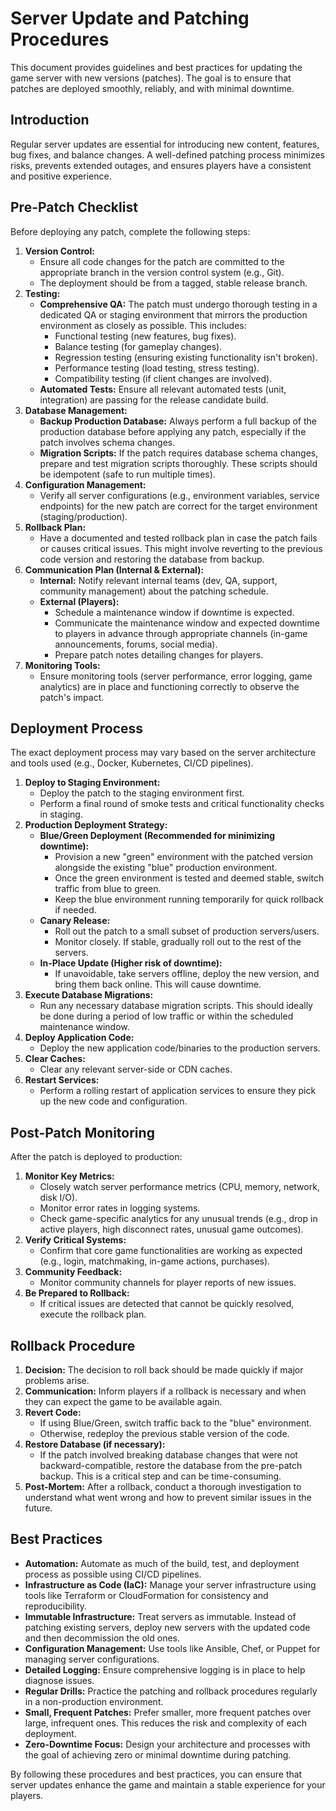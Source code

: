 # Server Update and Patching Procedures

This document provides guidelines and best practices for updating the game server with new versions (patches). The goal is to ensure that patches are deployed smoothly, reliably, and with minimal downtime.

## Introduction

Regular server updates are essential for introducing new content, features, bug fixes, and balance changes. A well-defined patching process minimizes risks, prevents extended outages, and ensures players have a consistent and positive experience.

## Pre-Patch Checklist

Before deploying any patch, complete the following steps:

1.  **Version Control:**
    *   Ensure all code changes for the patch are committed to the appropriate branch in the version control system (e.g., Git).
    *   The deployment should be from a tagged, stable release branch.
2.  **Testing:**
    *   **Comprehensive QA:** The patch must undergo thorough testing in a dedicated QA or staging environment that mirrors the production environment as closely as possible. This includes:
        *   Functional testing (new features, bug fixes).
        *   Balance testing (for gameplay changes).
        *   Regression testing (ensuring existing functionality isn't broken).
        *   Performance testing (load testing, stress testing).
        *   Compatibility testing (if client changes are involved).
    *   **Automated Tests:** Ensure all relevant automated tests (unit, integration) are passing for the release candidate build.
3.  **Database Management:**
    *   **Backup Production Database:** Always perform a full backup of the production database before applying any patch, especially if the patch involves schema changes.
    *   **Migration Scripts:** If the patch requires database schema changes, prepare and test migration scripts thoroughly. These scripts should be idempotent (safe to run multiple times).
4.  **Configuration Management:**
    *   Verify all server configurations (e.g., environment variables, service endpoints) for the new patch are correct for the target environment (staging/production).
5.  **Rollback Plan:**
    *   Have a documented and tested rollback plan in case the patch fails or causes critical issues. This might involve reverting to the previous code version and restoring the database from backup.
6.  **Communication Plan (Internal & External):**
    *   **Internal:** Notify relevant internal teams (dev, QA, support, community management) about the patching schedule.
    *   **External (Players):**
        *   Schedule a maintenance window if downtime is expected.
        *   Communicate the maintenance window and expected downtime to players in advance through appropriate channels (in-game announcements, forums, social media).
        *   Prepare patch notes detailing changes for players.
7.  **Monitoring Tools:**
    *   Ensure monitoring tools (server performance, error logging, game analytics) are in place and functioning correctly to observe the patch's impact.

## Deployment Process

The exact deployment process may vary based on the server architecture and tools used (e.g., Docker, Kubernetes, CI/CD pipelines).

1.  **Deploy to Staging Environment:**
    *   Deploy the patch to the staging environment first.
    *   Perform a final round of smoke tests and critical functionality checks in staging.
2.  **Production Deployment Strategy:**
    *   **Blue/Green Deployment (Recommended for minimizing downtime):**
        *   Provision a new "green" environment with the patched version alongside the existing "blue" production environment.
        *   Once the green environment is tested and deemed stable, switch traffic from blue to green.
        *   Keep the blue environment running temporarily for quick rollback if needed.
    *   **Canary Release:**
        *   Roll out the patch to a small subset of production servers/users.
        *   Monitor closely. If stable, gradually roll out to the rest of the servers.
    *   **In-Place Update (Higher risk of downtime):**
        *   If unavoidable, take servers offline, deploy the new version, and bring them back online. This will cause downtime.
3.  **Execute Database Migrations:**
    *   Run any necessary database migration scripts. This should ideally be done during a period of low traffic or within the scheduled maintenance window.
4.  **Deploy Application Code:**
    *   Deploy the new application code/binaries to the production servers.
5.  **Clear Caches:**
    *   Clear any relevant server-side or CDN caches.
6.  **Restart Services:**
    *   Perform a rolling restart of application services to ensure they pick up the new code and configuration.

## Post-Patch Monitoring

After the patch is deployed to production:

1.  **Monitor Key Metrics:**
    *   Closely watch server performance metrics (CPU, memory, network, disk I/O).
    *   Monitor error rates in logging systems.
    *   Check game-specific analytics for any unusual trends (e.g., drop in active players, high disconnect rates, unusual game outcomes).
2.  **Verify Critical Systems:**
    *   Confirm that core game functionalities are working as expected (e.g., login, matchmaking, in-game actions, purchases).
3.  **Community Feedback:**
    *   Monitor community channels for player reports of new issues.
4.  **Be Prepared to Rollback:**
    *   If critical issues are detected that cannot be quickly resolved, execute the rollback plan.

## Rollback Procedure

1.  **Decision:** The decision to roll back should be made quickly if major problems arise.
2.  **Communication:** Inform players if a rollback is necessary and when they can expect the game to be available again.
3.  **Revert Code:**
    *   If using Blue/Green, switch traffic back to the "blue" environment.
    *   Otherwise, redeploy the previous stable version of the code.
4.  **Restore Database (if necessary):**
    *   If the patch involved breaking database changes that were not backward-compatible, restore the database from the pre-patch backup. This is a critical step and can be time-consuming.
5.  **Post-Mortem:** After a rollback, conduct a thorough investigation to understand what went wrong and how to prevent similar issues in the future.

## Best Practices

*   **Automation:** Automate as much of the build, test, and deployment process as possible using CI/CD pipelines.
*   **Infrastructure as Code (IaC):** Manage your server infrastructure using tools like Terraform or CloudFormation for consistency and reproducibility.
*   **Immutable Infrastructure:** Treat servers as immutable. Instead of patching existing servers, deploy new servers with the updated code and then decommission the old ones.
*   **Configuration Management:** Use tools like Ansible, Chef, or Puppet for managing server configurations.
*   **Detailed Logging:** Ensure comprehensive logging is in place to help diagnose issues.
*   **Regular Drills:** Practice the patching and rollback procedures regularly in a non-production environment.
*   **Small, Frequent Patches:** Prefer smaller, more frequent patches over large, infrequent ones. This reduces the risk and complexity of each deployment.
*   **Zero-Downtime Focus:** Design your architecture and processes with the goal of achieving zero or minimal downtime during patching.

By following these procedures and best practices, you can ensure that server updates enhance the game and maintain a stable experience for your players.
